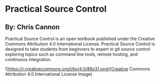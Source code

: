 # Practical Source Control
## By: Chris Cannon
Practical Source Control is an open textbook published under the Creative Commons Attribution 4.0 International License. Practical Source Control is designed to take students from beginners to expert in git source control exploring topics such as command line tools, remote hosting, and continuous integration.

![https://i.creativecommons.org/l/by/4.0/88x31.png](Creative Commons Attribution 4.0 International License Image)
